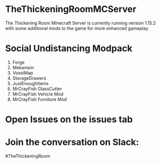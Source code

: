 # TheThickeningRoomMCServer

The Thickening Room Minecraft Server is currently running version 1.15.2 with some additional mods to the game for more enhanced gameplay.

# Social Undistancing Modpack
1) Forge
2) Mekanism
3) VoxelMap
4) StorageDrawers
5) JustEnoughItems
6) MrCrayFish GlassCutter
7) MrCrayFish Vehicle Mod
8) MrCrayFish Furniture Mod

# Open Issues on the issues tab
# Join the conversation on Slack:
#TheThickeningRoom
